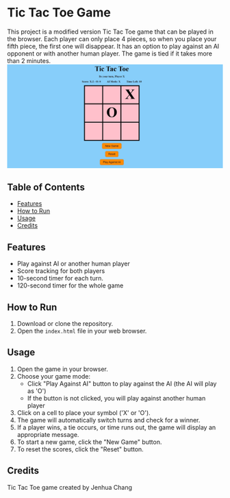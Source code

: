 # Tic Tac Toe Game

This project is a modified version Tic Tac Toe game that can be played in the browser. Each player can only place 4 pieces, so when you place your fifth piece, the first one will disappear. It has an option to play against an AI opponent or with another human player. The game is tied if it takes more than 2 minutes.
![ScreenShot](SS1.jpg)

## Table of Contents

- [Features](#features)
- [How to Run](#how-to-run)
- [Usage](#usage)
- [Credits](#credits)

## Features

- Play against AI or another human player
- Score tracking for both players
- 10-second timer for each turn.
- 120-second timer for the whole game

## How to Run

1. Download or clone the repository.
2. Open the `index.html` file in your web browser.

## Usage

1. Open the game in your browser.
2. Choose your game mode:
   - Click "Play Against AI" button to play against the AI (the AI will play as 'O')
   - If the button is not clicked, you will play against another human player
3. Click on a cell to place your symbol ('X' or 'O').
4. The game will automatically switch turns and check for a winner.
5. If a player wins, a tie occurs, or time runs out, the game will display an appropriate message.
6. To start a new game, click the "New Game" button.
7. To reset the scores, click the "Reset" button.

## Credits

Tic Tac Toe game created by Jenhua Chang
